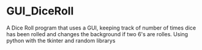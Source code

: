 # GUI_DiceRoll
A Dice Roll program that uses a GUI, keeping track of number of times dice has been rolled and changes the background if two 6's are rolles. Using python with the tkinter and random librarys
